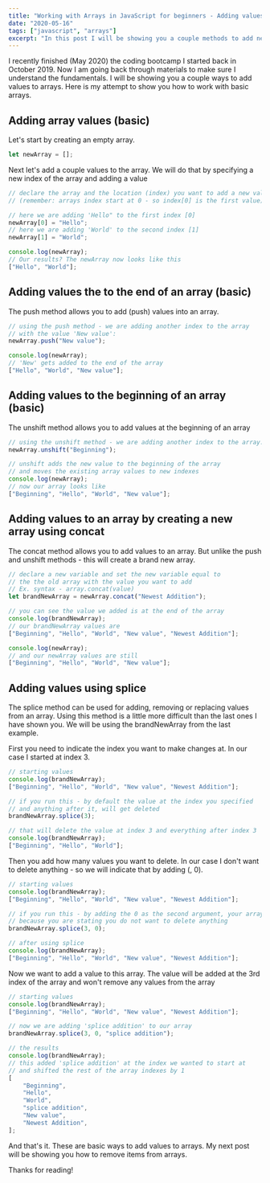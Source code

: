 ```yaml
---
title: "Working with Arrays in JavaScript for beginners - Adding values"
date: "2020-05-16"
tags: ["javascript", "arrays"]
excerpt: "In this post I will be showing you a couple methods to add new values to arrays using JavaScript."
---
```


I recently finished (May 2020) the coding bootcamp I started back in October 2019. Now I am going back through materials to make sure I understand the fundamentals. I will be showing you a couple ways to add values to arrays. Here is my attempt to show you how to work with basic arrays.

## Adding array values (basic)

Let's start by creating an empty array.

```javascript
let newArray = [];
```

Next let's add a couple values to the array.
We will do that by specifying a new index of the array and adding a value

```javascript
// declare the array and the location (index) you want to add a new value
// (remember: arrays index start at 0 - so index[0] is the first value)

// here we are adding 'Hello" to the first index [0]
newArray[0] = "Hello";
// here we are adding 'World' to the second index [1]
newArray[1] = "World";

console.log(newArray);
// Our results? The newArray now looks like this
["Hello", "World"];
```

## Adding values the to the end of an array (basic)

The push method allows you to add (push) values into an array.

```javascript
// using the push method - we are adding another index to the array
// with the value 'New value':
newArray.push("New value");

console.log(newArray);
// 'New' gets added to the end of the array
["Hello", "World", "New value"];
```

## Adding values to the beginning of an array (basic)

The unshift method allows you to add values at the beginning of an array

```javascript
// using the unshift method - we are adding another index to the array.
newArray.unshift("Beginning");

// unshift adds the new value to the beginning of the array
// and moves the existing array values to new indexes
console.log(newArray);
// now our array looks like
["Beginning", "Hello", "World", "New value"];
```

## Adding values to an array by creating a new array using concat

The concat method allows you to add values to an array. But unlike the push and unshift methods - this will create a brand new array.

```javascript
// declare a new variable and set the new variable equal to
// the the old array with the value you want to add
// Ex. syntax - array.concat(value)
let brandNewArray = newArray.concat("Newest Addition");

// you can see the value we added is at the end of the array
console.log(brandNewArray);
// our brandNewArray values are
["Beginning", "Hello", "World", "New value", "Newest Addition"];

console.log(newArray);
// and our newArray values are still
["Beginning", "Hello", "World", "New value"];
```

## Adding values using splice

The splice method can be used for adding, removing or replacing values from an array. Using this method is a little more difficult than the last ones I have shown you. We will be using the brandNewArray from the last example.

First you need to indicate the index you want to make changes at. In our case I started at index 3.

```javascript
// starting values
console.log(brandNewArray);
["Beginning", "Hello", "World", "New value", "Newest Addition"];

// if you run this - by default the value at the index you specified
// and anything after it, will get deleted
brandNewArray.splice(3);

// that will delete the value at index 3 and everything after index 3
console.log(brandNewArray);
["Beginning", "Hello", "World"];
```

Then you add how many values you want to delete. In our case I don't want to delete anything - so we will indicate that by adding (, 0).

```javascript
// starting values
console.log(brandNewArray);
["Beginning", "Hello", "World", "New value", "Newest Addition"];

// if you run this - by adding the 0 as the second argument, your array will not change,
// because you are stating you do not want to delete anything
brandNewArray.splice(3, 0);

// after using splice
console.log(brandNewArray);
["Beginning", "Hello", "World", "New value", "Newest Addition"];
```

Now we want to add a value to this array. The value will be added at the 3rd index of the array and won't remove any values from the array

```javascript
// starting values
console.log(brandNewArray);
["Beginning", "Hello", "World", "New value", "Newest Addition"];

// now we are adding 'splice addition' to our array
brandNewArray.splice(3, 0, "splice addition");

// the results
console.log(brandNewArray);
// this added 'splice addition' at the index we wanted to start at
// and shifted the rest of the array indexes by 1
[
	"Beginning",
	"Hello",
	"World",
	"splice addition",
	"New value",
	"Newest Addition",
];
```

And that's it. These are basic ways to add values to arrays. My next post will be showing you how to remove items from arrays.

Thanks for reading!
